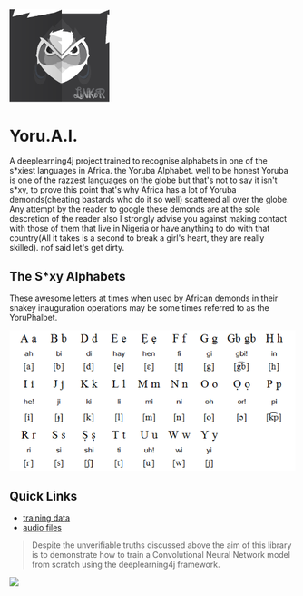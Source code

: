  <img src="https://github.com/54LiNKeR/54LiNKeR.github.io/blob/master/shots/LiNKeR.png" width="35%">
 
# Yoru.A.I.


A deeplearning4j project trained to recognise alphabets in one of the s\*xiest languages in Africa. the Yoruba Alphabet. well to be honest Yoruba is one of the razzest languages on the globe but that's not to say it isn't s\*xy, to prove this point that's why Africa has a lot of Yoruba demonds(cheating bastards who do it so well) scattered all over the globe. Any attempt by the reader
to google these demonds are at the sole descretion of the reader also I strongly advise you against making contact with those of them that 
live in Nigeria or have anything to do with that country(All it takes is a second to break a girl's heart, they are really skilled). nof said let's get dirty. 

## The S\*xy Alphabets

These awesome letters at times when used by African demonds in their snakey inauguration operations may be 
some times referred to as the YoruPhalbet.

![yoruphalbet](shots/yoruphalbet.png)

## Quick Links
 
 - [training data](src/resources/rawdata/yorumnist)
 - [audio files](src/resources/rawdata/yordio)

> Despite the unverifiable truths discussed above the aim of this library is to demonstrate how to train a 
> Convolutional Neural Network model from scratch using the deeplearning4j framework.

 <img src="https://github.com/54LiNKeR/54LiNKeR.github.io/blob/master/shots/#LiNKeR.png" width="35%">
